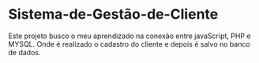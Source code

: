 # Sistema-de-Gestão-de-Cliente

Este projeto busco o meu aprendizado na conexão entre javaScript, PHP e MYSQL. Onde é realizado o cadastro do cliente e depois é salvo no banco de dados.
